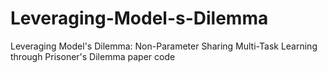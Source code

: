 # Leveraging-Model-s-Dilemma
Leveraging Model's Dilemma: Non-Parameter Sharing Multi-Task Learning through Prisoner's Dilemma paper code
